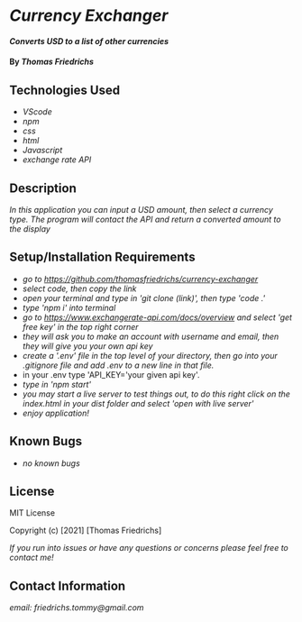 # _Currency Exchanger_

#### _Converts USD to a list of other currencies_

#### By _**Thomas Friedrichs**_

## Technologies Used

* _VScode_
* _npm_
* _css_
* _html_
* _Javascript_
* _exchange rate API_


## Description

_In this application you can input a USD amount, then select a currency type. The program will contact the API and return a converted amount to the display_

## Setup/Installation Requirements

* _go to https://github.com/thomasfriedrichs/currency-exchanger_
* _select code, then copy the link_
* _open your terminal and type in 'git clone (link)', then type 'code .'_
* _type 'npm i' into terminal_
* _go to https://www.exchangerate-api.com/docs/overview and select 'get free key' in the top right corner_
* _they will ask you to make an account with username and email, then they will give you your own api key_
* _create a '.env' file in the top level of your directory, then go into your .gitignore file and add .env to a new line in that file._
* in your .env type 'API_KEY='your given api key'.
* _type in 'npm start'_
* _you may start a live server to test things out, to do this right click on the index.html in your dist folder and select 'open with live server'_
* _enjoy application!_


## Known Bugs

* _no known bugs_

## License
MIT License

Copyright (c) [2021] [Thomas Friedrichs]

_If you run into issues or have any questions or concerns please feel free to contact me!_

## Contact Information

_email: friedrichs.tommy@gmail.com_